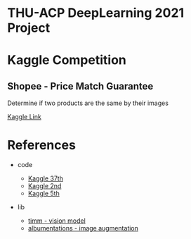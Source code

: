 # THU-ACP DeepLearning 2021 Project

# Kaggle Competition 
## Shopee - Price Match Guarantee

Determine if two products are the same by their images

[Kaggle Link](https://www.kaggle.com/c/shopee-product-matching)


# References
- code 
  - [Kaggle 37th](https://www.kaggle.com/takusid/37th-place-solution-version-76)
  - [Kaggle 2nd](https://www.kaggle.com/lyakaap/2nd-place-solution)
  - [Kaggle 5th](https://www.kaggle.com/aerdem4/shopee-v03)

- lib
  - [timm - vision model](https://github.com/rwightman/pytorch-image-models)
  - [albumentations - image augmentation](https://github.com/albumentations-team/albumentations)